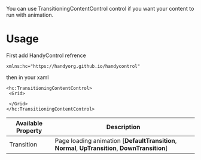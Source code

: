 You can use TransitioningContentControl control if you want your content to run with animation.

# Usage
First add HandyControl refrence
```
xmlns:hc="https://handyorg.github.io/handycontrol"
```
then in your xaml
```
<hc:TransitioningContentControl>
 <Grid>

 </Grid>
</hc:TransitioningContentControl>
```
| **Available Property** | **Description**                                             |
| ---------------------- | ----------------------------------------------------------- |
| Transition | Page loading animation [**DefaultTransition**, **Normal**, **UpTransition**, **DownTransition**]                                        |

